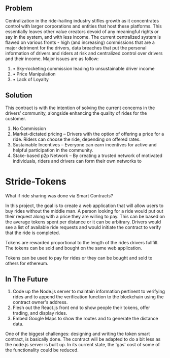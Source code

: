 ## Problem

Centralization in the ride-hailing industry stifles growth as it concentrates control
with larger corporations and entities that host these platforms. This essentially
leaves other value creators devoid of any meaningful rights or say in the system,
and with less income. The current centralized system is flawed on various fronts -
high (and increasing) commissions that are a major detriment for the drivers, data
breaches that put the personal information of drivers and riders at risk and
centralized control over drivers and their income. Major issues are as follow:
1. • Sky-rocketing commission leading to unsustainable driver income
1. • Price Manipulation
1. • Lack of Loyalty



## Solution

This contract is with the intention of solving the current concerns in the drivers’ community, alongside enhancing the quality of rides for the customer.
1. No Commission 
1. Market-dictated pricing – Drivers with the option of offering a price for a ride.       Riders can choose the ride, depending on offered rates.
1. Sustainable Incentives – Everyone can earn incentives for active and
helpful participation in the community.
1. Stake-based p2p Network – By creating a trusted network of
motivated individuals, riders and drivers can form their own networks to



# Stride-Tokens

What if ride sharing was done via Smart Contracts?

In this project, the goal is to create a web application that will allow users to buy rides without the middle man. A person looking for a ride would put out their request along with a price they are willing to pay. This can be based on the average tokens spent per distance or it can be arbitrary. Drivers would see a list of available ride requests and would initiate the contract to verify that the ride is completed.

Tokens are rewarded proportional to the length of the rides drivers fullfill. The tokens can be sold and bought on the same web application. 

Tokens can be used to pay for rides or they can be bought and sold to others for ethereum.

## In The Future

1. Code up the Node.js server to maintain information pertinent to verifying rides and to append the verification function to the blockchain using the contract owner's address.
1. Flesh out the React.js front end to show people their tokens, offer trading, and display rides.
1. Embed Google Maps to show the routes and to generate the distance data.

One of the biggest challenges: designing and writing the token smart contract, is basically done. The contract will be adapted to do a bit less as the node.js server is built up. In its current state, the 'gas' cost of some of the functionality could be reduced. 

